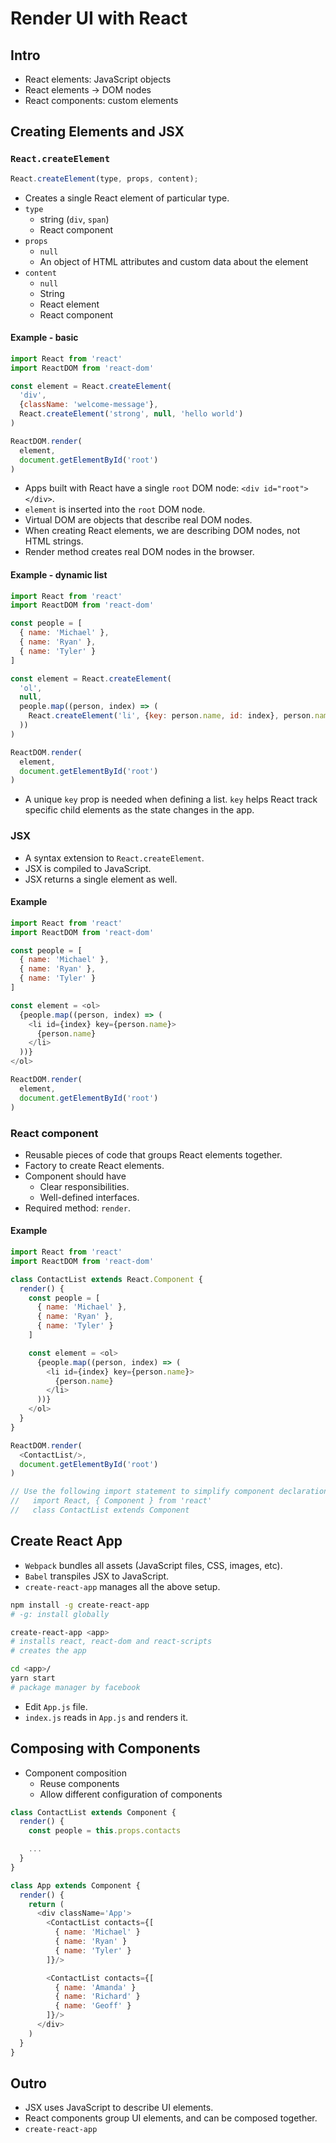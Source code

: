# Render UI with React

## Intro
- React elements: JavaScript objects
- React elements -> DOM nodes
- React components: custom elements

## Creating Elements and JSX

### `React.createElement`

```js
React.createElement(type, props, content);
```

- Creates a single React element of particular type.
- `type`
  - string (`div`, `span`)
  - React component
- `props`
  - `null`
  - An object of HTML attributes and custom data about the element
- `content`
  - `null`
  - String
  - React element
  - React component

#### Example - basic

```js
import React from 'react'
import ReactDOM from 'react-dom'

const element = React.createElement(
  'div',
  {className: 'welcome-message'},
  React.createElement('strong', null, 'hello world')
)

ReactDOM.render(
  element,
  document.getElementById('root')
)
```

- Apps built with React have a single `root` DOM node: `<div id="root"></div>`.
- `element` is inserted into the `root` DOM node.
- Virtual DOM are objects that describe real DOM nodes.
- When creating React elements, we are describing DOM nodes, not HTML strings.
- Render method creates real DOM nodes in the browser.

#### Example - dynamic list

```js
import React from 'react'
import ReactDOM from 'react-dom'

const people = [
  { name: 'Michael' },
  { name: 'Ryan' },
  { name: 'Tyler' }
]

const element = React.createElement(
  'ol',
  null,
  people.map((person, index) => (
    React.createElement('li', {key: person.name, id: index}, person.name)
  ))
)

ReactDOM.render(
  element,
  document.getElementById('root')
)
```

- A unique `key` prop is needed when defining a list. `key` helps React track specific child elements as the state changes in the app.

### JSX
- A syntax extension to `React.createElement`.
- JSX is compiled to JavaScript.
- JSX returns a single element as well.

#### Example

```js
import React from 'react'
import ReactDOM from 'react-dom'

const people = [
  { name: 'Michael' },
  { name: 'Ryan' },
  { name: 'Tyler' }
]

const element = <ol>
  {people.map((person, index) => (
    <li id={index} key={person.name}>
      {person.name}
    </li>
  ))}
</ol>

ReactDOM.render(
  element,
  document.getElementById('root')
)
```

### React component
- Reusable pieces of code that groups React elements together.
- Factory to create React elements.
- Component should have
  - Clear responsibilities.
  - Well-defined interfaces.
- Required method: `render`.

#### Example
```js
import React from 'react'
import ReactDOM from 'react-dom'

class ContactList extends React.Component {
  render() {
    const people = [
      { name: 'Michael' },
      { name: 'Ryan' },
      { name: 'Tyler' }
    ]

    const element = <ol>
      {people.map((person, index) => (
        <li id={index} key={person.name}>
          {person.name}
        </li>
      ))}
    </ol>
  }
}

ReactDOM.render(
  <ContactList/>,
  document.getElementById('root')
)

// Use the following import statement to simplify component declaration:
//   import React, { Component } from 'react'
//   class ContactList extends Component
```

## Create React App
- `Webpack` bundles all assets (JavaScript files, CSS, images, etc).
- `Babel` transpiles JSX to JavaScript.
- `create-react-app` manages all the above setup.

```sh
npm install -g create-react-app
# -g: install globally

create-react-app <app>
# installs react, react-dom and react-scripts
# creates the app

cd <app>/
yarn start
# package manager by facebook
```

- Edit `App.js` file.
- `index.js` reads in `App.js` and renders it.

## Composing with Components
- Component composition
  - Reuse components
  - Allow different configuration of components

```js
class ContactList extends Component {
  render() {
    const people = this.props.contacts

    ...
  }
}

class App extends Component {
  render() {
    return (
      <div className='App'>
        <ContactList contacts={[
          { name: 'Michael' }
          { name: 'Ryan' }
          { name: 'Tyler' }
        ]}/>

        <ContactList contacts={[
          { name: 'Amanda' }
          { name: 'Richard' }
          { name: 'Geoff' }
        ]}/>
      </div>
    )
  }
}
```

## Outro 
- JSX uses JavaScript to describe UI elements.
- React components group UI elements, and can be composed together.
- `create-react-app`

